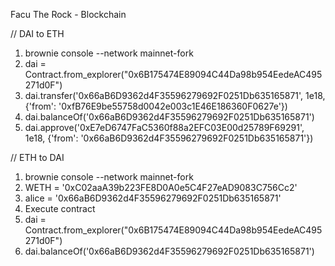Facu The Rock - Blockchain

// DAI to ETH
1. brownie console --network mainnet-fork
2. dai = Contract.from_explorer("0x6B175474E89094C44Da98b954EedeAC495271d0F")
3. dai.transfer('0x66aB6D9362d4F35596279692F0251Db635165871', 1e18, {'from': '0xfB76E9be55758d0042e003c1E46E186360F0627e'})
4. dai.balanceOf('0x66aB6D9362d4F35596279692F0251Db635165871')
4. dai.approve('0xE7eD6747FaC5360f88a2EFC03E00d25789F69291', 1e18, {'from': '0x66aB6D9362d4F35596279692F0251Db635165871'})

// ETH to DAI
1. brownie console --network mainnet-fork
2. WETH = '0xC02aaA39b223FE8D0A0e5C4F27eAD9083C756Cc2'
3. alice = '0x66aB6D9362d4F35596279692F0251Db635165871'
4. Execute contract
5. dai = Contract.from_explorer("0x6B175474E89094C44Da98b954EedeAC495271d0F")
6. dai.balanceOf('0x66aB6D9362d4F35596279692F0251Db635165871')
<!-- 4. weth_erc20 = Contract.from_explorer(WETH)
5. weth_erc20.approve('0xE7eD6747FaC5360f88a2EFC03E00d25789F69291', 1e18, {'from': alice}) -->